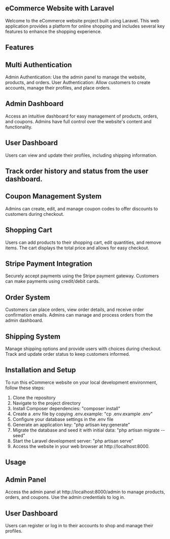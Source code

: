 ## eCommerce Website with Laravel
Welcome to the eCommerce website project built using Laravel. This web application provides a platform for online shopping and includes several key features to enhance the shopping experience.

## Features
## Multi Authentication
Admin Authentication: Use the admin panel to manage the website, products, and orders.
User Authentication: Allow customers to create accounts, manage their profiles, and place orders.
## Admin Dashboard
Access an intuitive dashboard for easy management of products, orders, and coupons.
Admins have full control over the website's content and functionality.
## User Dashboard
Users can view and update their profiles, including shipping information.
## Track order history and status from the user dashboard.
## Coupon Management System
Admins can create, edit, and manage coupon codes to offer discounts to customers during checkout.
## Shopping Cart
Users can add products to their shopping cart, edit quantities, and remove items.
The cart displays the total price and allows for easy checkout.
## Stripe Payment Integration
Securely accept payments using the Stripe payment gateway.
Customers can make payments using credit/debit cards.
## Order System
Customers can place orders, view order details, and receive order confirmation emails.
Admins can manage and process orders from the admin dashboard.
## Shipping System
Manage shipping options and provide users with choices during checkout.
Track and update order status to keep customers informed.
## Installation and Setup
To run this eCommerce website on your local development environment, follow these steps:
1. Clone the repository
2. Navigate to the project directory
3. Install Composer dependencies: "composer install"
4. Create a .env file by copying .env.example: "cp .env.example .env"
5. Configure your database settings in the .env file
6. Generate an application key: "php artisan key:generate"
7. Migrate the database and seed it with initial data: "php artisan migrate --seed"
8. Start the Laravel development server: "php artisan serve"
9. Access the website in your web browser at http://localhost:8000.

## Usage
## Admin Panel
Access the admin panel at http://localhost:8000/admin to manage products, orders, and coupons. Use the admin credentials to log in.
## User Dashboard
Users can register or log in to their accounts to shop and manage their profiles.